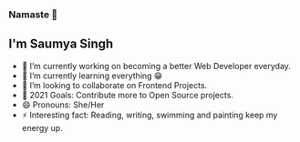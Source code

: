 ### Namaste 🙏

<!--
**ssaumyaa7/ssaumyaa7** is a ✨ _special_ ✨ repository because its `README.md` (this file) appears on your GitHub profile.
-->

## I'm Saumya Singh

- 🔭 I’m currently working on becoming a better Web Developer everyday. 
- 🌱 I’m currently learning everything 😁
- 👯 I’m looking to collaborate on Frontend Projects.
- 🥅 2021 Goals: Contribute more to Open Source projects.
- 😄 Pronouns: She/Her
- ⚡ Interesting fact: Reading, writing, swimming and painting keep my energy up.

